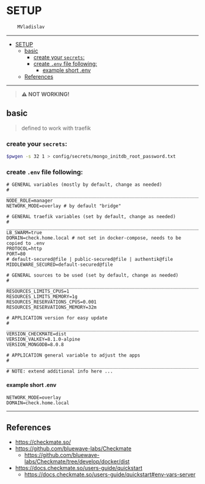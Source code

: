 # SETUP

```sh
    MVladislav
```

---

- [SETUP](#setup)
  - [basic](#basic)
    - [create your `secrets`:](#create-your-secrets)
    - [create `.env` file following:](#create-env-file-following)
      - [example short .env](#example-short-env)
  - [References](#references)

---

> **⚠️ NOT WORKING!**

## basic

> defined to work with traefik

### create your `secrets`:

```sh
$pwgen -s 32 1 > config/secrets/mongo_initdb_root_password.txt
```

### create `.env` file following:

```env
# GENERAL variables (mostly by default, change as needed)
# ______________________________________________________________________________
NODE_ROLE=manager
NETWORK_MODE=overlay # by default "bridge"

# GENERAL traefik variables (set by default, change as needed)
# ______________________________________________________________________________
LB_SWARM=true
DOMAIN=check.home.local # not set in docker-compose, needs to be copied to .env
PROTOCOL=http
PORT=80
# default-secured@file | public-secured@file | authentik@file
MIDDLEWARE_SECURED=default-secured@file

# GENERAL sources to be used (set by default, change as needed)
# ______________________________________________________________________________
RESOURCES_LIMITS_CPUS=1
RESOURCES_LIMITS_MEMORY=1g
RESOURCES_RESERVATIONS_CPUS=0.001
RESOURCES_RESERVATIONS_MEMORY=32m

# APPLICATION version for easy update
# ______________________________________________________________________________
VERSION_CHECKMATE=dist
VERSION_VALKEY=8.1.0-alpine
VERSION_MONGODB=8.0.8

# APPLICATION general variable to adjust the apps
# ______________________________________________________________________________
# NOTE: extend additional info here ...
```

#### example short .env

```env
NETWORK_MODE=overlay
DOMAIN=check.home.local
```

---

## References

- <https://checkmate.so/>
- <https://github.com/bluewave-labs/Checkmate>
  - <https://github.com/bluewave-labs/Checkmate/tree/develop/docker/dist>
- <https://docs.checkmate.so/users-guide/quickstart>
  - <https://docs.checkmate.so/users-guide/quickstart#env-vars-server>
